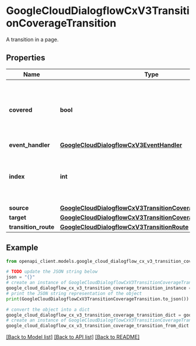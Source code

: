 # GoogleCloudDialogflowCxV3TransitionCoverageTransition

A transition in a page.

## Properties

Name | Type | Description | Notes
------------ | ------------- | ------------- | -------------
**covered** | **bool** | Whether the transition is covered by at least one of the agent&#39;s test cases. | [optional] 
**event_handler** | [**GoogleCloudDialogflowCxV3EventHandler**](GoogleCloudDialogflowCxV3EventHandler.md) |  | [optional] 
**index** | **int** | The index of a transition in the transition list. Starting from 0. | [optional] 
**source** | [**GoogleCloudDialogflowCxV3TransitionCoverageTransitionNode**](GoogleCloudDialogflowCxV3TransitionCoverageTransitionNode.md) |  | [optional] 
**target** | [**GoogleCloudDialogflowCxV3TransitionCoverageTransitionNode**](GoogleCloudDialogflowCxV3TransitionCoverageTransitionNode.md) |  | [optional] 
**transition_route** | [**GoogleCloudDialogflowCxV3TransitionRoute**](GoogleCloudDialogflowCxV3TransitionRoute.md) |  | [optional] 

## Example

```python
from openapi_client.models.google_cloud_dialogflow_cx_v3_transition_coverage_transition import GoogleCloudDialogflowCxV3TransitionCoverageTransition

# TODO update the JSON string below
json = "{}"
# create an instance of GoogleCloudDialogflowCxV3TransitionCoverageTransition from a JSON string
google_cloud_dialogflow_cx_v3_transition_coverage_transition_instance = GoogleCloudDialogflowCxV3TransitionCoverageTransition.from_json(json)
# print the JSON string representation of the object
print(GoogleCloudDialogflowCxV3TransitionCoverageTransition.to_json())

# convert the object into a dict
google_cloud_dialogflow_cx_v3_transition_coverage_transition_dict = google_cloud_dialogflow_cx_v3_transition_coverage_transition_instance.to_dict()
# create an instance of GoogleCloudDialogflowCxV3TransitionCoverageTransition from a dict
google_cloud_dialogflow_cx_v3_transition_coverage_transition_from_dict = GoogleCloudDialogflowCxV3TransitionCoverageTransition.from_dict(google_cloud_dialogflow_cx_v3_transition_coverage_transition_dict)
```
[[Back to Model list]](../README.md#documentation-for-models) [[Back to API list]](../README.md#documentation-for-api-endpoints) [[Back to README]](../README.md)


